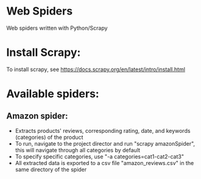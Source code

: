 # Web Spiders
Web spiders written with Python/Scrapy

# Install Scrapy:
To install scrapy, see https://docs.scrapy.org/en/latest/intro/install.html

# Available spiders:
## Amazon spider:
* Extracts products' reviews, corresponding rating, date, and keywords (categories) of the product
* To run, navigate to the project director and run "scrapy amazonSpider", this will navigate through all categories by default
* To specify specific categories, use "-a categories=cat1-cat2-cat3"
* All extracted data is exported to a csv file "amazon_reviews.csv" in the same directory of the spider
